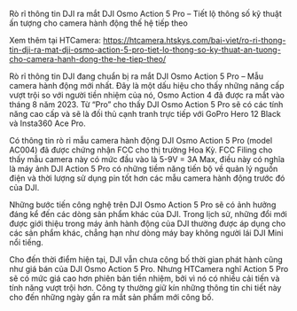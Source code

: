 Rò rỉ thông tin DJI ra mắt DJI Osmo Action 5 Pro – Tiết lộ thông số kỹ thuật ấn tượng cho camera hành động thế hệ tiếp theo

Xem thêm tại HTCamera:  https://htcamera.htskys.com/bai-viet/ro-ri-thong-tin-dji-ra-mat-dji-osmo-action-5-pro-tiet-lo-thong-so-ky-thuat-an-tuong-cho-camera-hanh-dong-the-he-tiep-theo/

Rò rỉ thông tin DJI đang chuẩn bị ra mắt DJI Osmo Action 5 Pro – Mẫu camera hành động mới nhất. Đây là một dấu hiệu cho thấy những nâng cấp vượt trội so với người tiền nhiệm của nó, Osmo Action 4 đã được ra mắt vào tháng 8 năm 2023. Từ “Pro” cho thấy DJI Osmo Action 5 Pro sẽ có các tính năng cao cấp và sẽ là đối thủ cạnh tranh trực tiếp với GoPro Hero 12 Black và Insta360 Ace Pro.

Có thông tin rò rỉ mẫu camera hành động DJI Osmo Action 5 Pro (model AC004) đã được chứng nhận FCC cho thị trường Hoa Kỳ. FCC Filing cho thấy mẫu camera này có mức đầu vào là 5-9V = 3A Max, điều này có nghĩa là máy ảnh DJI Action 5 Pro có những tiềm năng tiến bộ về quản lý nguồn điện và thời lượng sử dụng pin tốt hơn các mẫu camera hành động trước đó của DJI.

Những bước tiến công nghệ trên DJI Osmo Action 5 Pro sẽ có ảnh hưởng đáng kể đến các dòng sản phẩm khác của DJI. Trong lịch sử, những đổi mới được giới thiệu trong máy ảnh hành động của DJI thường được áp dụng cho các sản phẩm khác, chẳng hạn như dòng máy bay không người lái DJI Mini nổi tiếng.

Cho đến thời điểm hiện tại, DJI vẫn chưa công bố thời gian phát hành cũng như giá bán của DJI Osmo Action 5 Pro. Nhưng HTCamera nghĩ Action 5 Pro sẽ có mức giá cao hơn phiên bản tiền nhiệm, bởi vì nó có nhiều cải tiến và tính năng vượt trội hơn. Công ty thường giữ kín những thông tin chi tiết này cho đến những ngày gần ra mắt sản phẩm mới công bố.

